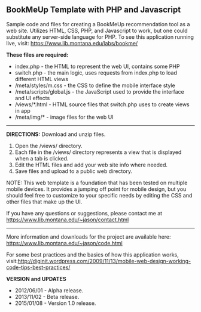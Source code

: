 BookMeUp Template with PHP and Javascript
-----------------------------------------
Sample code and files for creating a BookMeUp recommendation tool as a web site. Utilizes HTML, CSS, PHP, and Javascript to work, but one could substitute any server-side language for PHP. To see this application running live, visit: https://www.lib.montana.edu/labs/bookme/

**These files are required:**
 - index.php - the HTML to represent the web UI, contains some PHP
 - switch.php - the main logic, uses requests from index.php to load different HTML views
 - /meta/styles/m.css - the CSS to define the mobile interface style 
 - /meta/scripts/global.js - the JavaScript used to provide the interface and UI effects 
 - /views/*.html - HTML source files that switch.php uses to create views in app 
 - /meta/img/* - image files for the web UI

----------

**DIRECTIONS:** 
Download and unzip files.
 1. Open the /views/ directory.
 2. Each file in the /views/ directory represents a view that is displayed when a tab is clicked.
 3. Edit the HTML files and add your web site info where needed.
 4. Save files and upload to a public web directory.

NOTE: This web template is a foundation that has been tested on multiple mobile devices. It provides a jumping off point for mobile design, but you should feel free to customize to your specific needs by editing the CSS and other files that make up the UI. 

If you have any questions or suggestions, please contact me at https://www.lib.montana.edu/~jason/contact.html

----------

More information and downloads for the project are available here:
https://www.lib.montana.edu/~jason/code.html

For some best practices and the basics of how this application works, visit:http://diginit.wordpress.com/2009/11/13/mobile-web-design-working-code-tips-best-practices/

**VERSION and UPDATES**
 - 2012/06/01 - Alpha release. 
 - 2013/11/02 - Beta release.
 - 2015/01/08 - Version 1.0 release.
